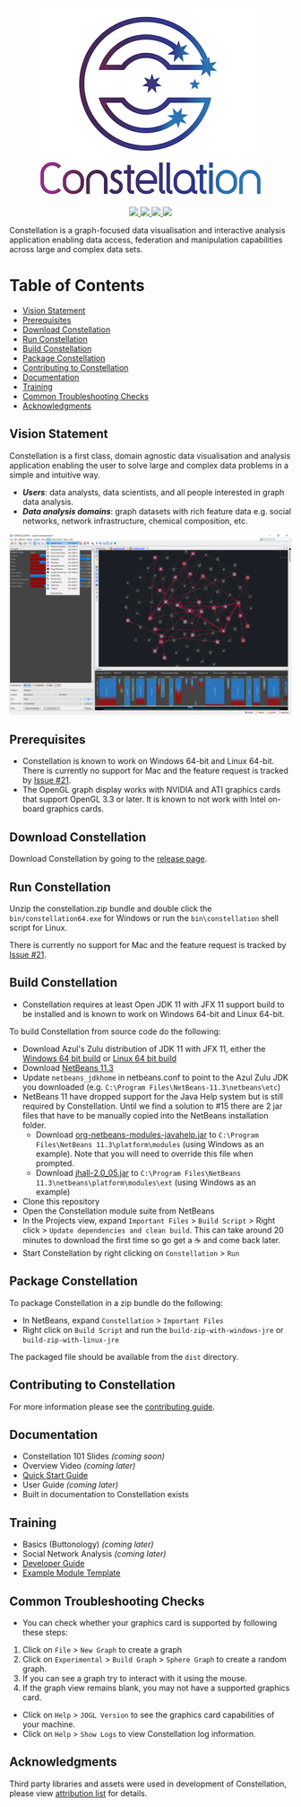 <p align="center">
  <img src="./docs/constellation-logo.png"/>
</p>
<p align="center">
  <a href="https://travis-ci.com/constellation-app/constellation" alt="travis-ci">
    <img src="https://travis-ci.com/constellation-app/constellation.svg?branch=master"/>
  </a>
  <!--  <a href="https://sonarcloud.io/dashboard?id=constellation-app_constellation" alt="Quality Gate Status">
    <img src="https://sonarcloud.io/api/project_badges/measure?project=constellation-app_constellation&metric=alert_status"/>
  </a>    -->
  <a href="https://github.com/constellation-app/constellation/releases" alt="Release downloads">
    <img src="https://img.shields.io/github/downloads/constellation-app/constellation/total.svg"/>
  <a href="https://github.com/constellation-app/constellation/blob/master/CONTRIBUTING.md" alt="contributions welcome">
    <img src="https://img.shields.io/badge/contributions-welcome-brightgreen.svg"/>
  </a>
  <a href="https://github.com/constellation-app/constellation/blob/master/LICENSE" alt="license">
    <img src="https://img.shields.io/github/license/constellation-app/constellation.svg"/>
  </a>
</p>

Constellation is a graph-focused data visualisation and interactive analysis 
application enabling data access, federation and manipulation capabilities 
across large and complex data sets.

# Table of Contents

- [Vision Statement](#vision-statement)
- [Prerequisites](#prerequisites)
- [Download Constellation](#download-constellation)
- [Run Constellation](#run-constellation)
- [Build Constellation](#build-constellation)
- [Package Constellation](#package-constellation)
- [Contributing to Constellation](#contributing-to-constellation)
- [Documentation](#documentation)
- [Training](#training)
- [Common Troubleshooting Checks](#common-troubleshooting-checks)
- [Acknowledgments](#acknowledgments)

## Vision Statement

Constellation is a first class, domain agnostic data visualisation and analysis 
application enabling the user to solve large and complex data problems in a 
simple and intuitive way.

* ***Users***: data analysts, data scientists, and all people interested in 
graph data analysis.
* ***Data analysis domains***: graph datasets with rich feature data e.g. social 
networks, network infrastructure, chemical composition, etc.

![Constellation Application](docs/screenshot.png)

## Prerequisites

* Constellation is known to work on Windows 64-bit and Linux 64-bit. There is 
currently no support for Mac and the feature request is tracked by 
[Issue #21](https://github.com/constellation-app/constellation/issues/21).
* The OpenGL graph display works with NVIDIA and ATI graphics cards that support
OpenGL 3.3 or later. It is known to not work with Intel on-board graphics cards.

## Download Constellation

Download Constellation by going to the [release page](https://github.com/constellation-app/constellation/releases).

## Run Constellation

Unzip the constellation.zip bundle and double click the `bin/constellation64.exe` 
for Windows or run the `bin\constellation` shell script for Linux.

There is currently no support for Mac and the feature request is tracked by 
[Issue #21](https://github.com/constellation-app/constellation/issues/21).

## Build Constellation

* Constellation requires at least Open JDK 11 with JFX 11 support build to be 
installed and is known to work on Windows 64-bit and Linux 64-bit.

To build Constellation from source code do the following:

* Download Azul's Zulu distribution of JDK 11 with JFX 11, either the 
[Windows 64 bit build](https://cdn.azul.com/zulu/bin/zulu11.37.19-ca-fx-jdk11.0.6-win_x64.zip) 
or [Linux 64 bit build](https://cdn.azul.com/zulu/bin/zulu11.37.19-ca-fx-jdk11.0.6-linux_x64.tar.gz)
* Download [NetBeans 11.3](https://netbeans.apache.org/download/nb113/nb113.html)
* Update `netbeans_jdkhome` in netbeans.conf to point to the Azul Zulu JDK you downloaded (e.g. `C:\Program Files\NetBeans-11.3\netbeans\etc`)
* NetBeans 11 have dropped support for the Java Help system but is still required by Constellation. Until we find a solution to #15 there are 2 jar files that have to be manually copied into the NetBeans installation folder.
  * Download [org-netbeans-modules-javahelp.jar](https://github.com/constellation-app/third-party-dependencies/blob/master/NetBeans%20Help/org-netbeans-modules-javahelp.jar?raw=true) to `C:\Program Files\NetBeans 11.3\platform\modules` (using Windows as an example). Note that you will need to override this file when prompted.
  * Download [jhall-2.0_05.jar](https://github.com/constellation-app/third-party-dependencies/blob/master/NetBeans%20Help/jhall-2.0_05.jar?raw=true) to `C:\Program Files\NetBeans 11.3\netbeans\platform\modules\ext` (using Windows as an example)
* Clone this repository
* Open the Constellation module suite from NetBeans
* In the Projects view, expand `Important Files` > `Build Script` > Right click > 
`Update dependencies and clean build`. This can take around 20 minutes to download the first time so go get a :coffee: and come back later.
* Start Constellation by right clicking on `Constellation` > `Run`

## Package Constellation

To package Constellation in a zip bundle do the following:

* In NetBeans, expand `Constellation` > `Important Files`
* Right click on `Build Script` and run the `build-zip-with-windows-jre` or 
`build-zip-with-linux-jre`

The packaged file should be available from the `dist` directory.

## Contributing to Constellation

For more information please see the [contributing guide](CONTRIBUTING.md).

## Documentation

* Constellation 101 Slides _(coming soon)_
* Overview Video _(coming later)_
* [Quick Start Guide](docs/Constellation_Quick_Start_Guide.pdf)
* User Guide _(coming later)_
* Built in documentation to Constellation exists

## Training

* Basics (Buttonology) _(coming later)_
* Social Network Analysis _(coming later)_
* [Developer Guide](https://github.com/constellation-app/constellation-training/blob/master/CONSTELLATION%20Developer%20Guide.pdf)
* [Example Module Template](https://github.com/constellation-app/constellation-module-example)

## Common Troubleshooting Checks

* You can check whether your graphics card is supported by following these steps:

1. Click on `File` > `New Graph` to create a graph
1. Click on `Experimental` > `Build Graph` > `Sphere Graph` to create a random graph.
1. If you can see a graph try to interact with it using the mouse.
1. If the graph view remains blank, you may not have a supported graphics card.

* Click on `Help` > `JOGL Version` to see the graphics card capabilities of your machine.
* Click on `Help` > `Show Logs` to view Constellation log information.

## Acknowledgments

Third party libraries and assets were used in development of Constellation, 
please view [attribution list](ATTRIBUTION.md) for details.
